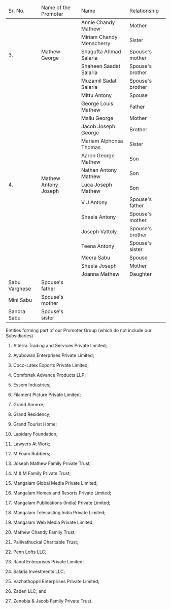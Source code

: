 <table><thead><tr><td>Sr. No.</td><td>Name of the Promoter</td><td>Name</td><td>Relationship</td></tr></thead><tbody><tr><td rowspan="5">3.</td><td rowspan="5">Mathew George</td><td>Annie Chandy Mathew</td><td>Mother</td></tr><tr><td>Miriam Chandy Menacherry</td><td>Sister</td></tr><tr><td>Shagufta Ahmad Salaria</td><td>Spouse's mother</td></tr><tr><td>Shaheen Saadat Salaria</td><td>Spouse's brother</td></tr><tr><td>Muzamil Sadat Salaria</td><td>Spouse's brother</td></tr><tr><td rowspan="15">4.</td><td rowspan="15">Mathew Antony Joseph</td><td>Mittu Antony</td><td>Spouse</td></tr><tr><td>George Louis Mathew</td><td>Father</td></tr><tr><td>Mallu George</td><td>Mother</td></tr><tr><td>Jacob Joseph George</td><td>Brother</td></tr><tr><td>Mariam Alphonsa Thomas</td><td>Sister</td></tr><tr><td>Aaron George Mathew</td><td>Son</td></tr><tr><td>Nathan Antony Mathew</td><td>Son</td></tr><tr><td>Luca Joseph Mathew</td><td>Son</td></tr><tr><td>V J Antony</td><td>Spouse's father</td></tr><tr><td>Sheela Antony</td><td>Spouse's mother</td></tr><tr><td>Joseph Vattoly</td><td>Spouse's brother</td></tr><tr><td>Teena Antony</td><td>Spouse's sister</td></tr><tr><td>Meera Sabu</td><td>Spouse</td></tr><tr><td>Sheela Joseph</td><td>Mother</td></tr><tr><td>Joanna Mathew</td><td>Daughter</td></tr><tr><td>Sabu Varghese</td><td>Spouse's father</td></tr><tr><td>Mini Sabu</td><td>Spouse's mother</td></tr><tr><td>Sandra Sabu</td><td>Spouse's sister</td></tr></tbody></table>

Entities forming part of our Promoter Group (which do not include our Subsidiaries)

1. Alterra Trading and Services Private Limited;

2. Ayubowan Enterprises Private Limited;

3. Coco-Latex Exports Private Limited;

4. Comfortek Advance Products LLP;

5. Essem Industries;

6. Filament Picture Private Limited;

7. Grand Annexe;

8. Grand Residency;

9. Grand Tourist Home;

10. Lapidary Foundation;

11. Lawyers At Work;

12. M.Foam Rubbers;

13. Joseph Mathew Family Private Trust;

14. M & M Family Private Trust;

15. Mangalam Global Media Private Limited;

16. Mangalam Homes and Resorts Private Limited;

17. Mangalam Publications (India) Private Limited;

18. Mangalam Telecasting India Private Limited;

19. Mangalam Web Media Private Limited;

20. Mathew Chandy Family Trust;

21. Pallivathuckal Charitable Trust;

22. Penn Lofts LLC;

23. Ranul Enterprises Private Limited;

24. Salaria Investments LLC;

25. Vazhathoppil Enterprises Private Limited;

26. Zaden LLC; and

27. Zenobia & Jacob Family Private Trust.